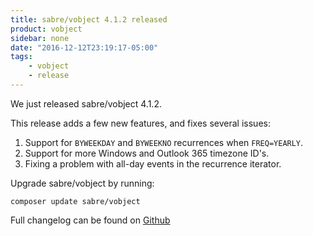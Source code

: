 ```yaml
---
title: sabre/vobject 4.1.2 released
product: vobject 
sidebar: none
date: "2016-12-12T23:19:17-05:00"
tags:
    - vobject
    - release
---
```


We just released sabre/vobject 4.1.2.

This release adds a few new features, and fixes several issues:

1. Support for `BYWEEKDAY` and `BYWEEKNO` recurrences when `FREQ=YEARLY`.
2. Support for more Windows and Outlook 365 timezone ID's.
3. Fixing a problem with all-day events in the recurrence iterator.

Upgrade sabre/vobject by running:

    composer update sabre/vobject

Full changelog can be found on [Github][1]

[1]: https://github.com/fruux/sabre-vobject/blob/4.1.2/CHANGELOG.md
